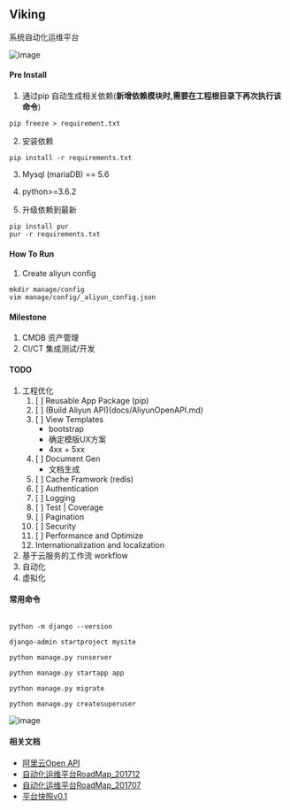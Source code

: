 ## Viking

系统自动化运维平台    

![image](http://on7nqcxcq.bkt.clouddn.com/vikings_v0.1_snapshot.png)


#### Pre Install

1. 通过pip 自动生成相关依赖(**新增依赖模块时,需要在工程根目录下再次执行该命令**)    

  `pip freeze > requirement.txt`
  
2. 安装依赖

  `pip install -r requirements.txt`
  
3. Mysql (mariaDB) == 5.6

4. python>=3.6.2

5. 升级依赖到最新

```
pip install pur
pur -r requirements.txt
```

#### How To Run 
1. Create aliyun config 
```
mkdir manage/config
vim manage/config/_aliyun_config.json
```

#### Milestone 
1. CMDB 资产管理
2. CI/CT 集成测试/开发

#### TODO
1. 工程优化
    1. [ ] Reusable App Package (pip)
    2. [ ] (Build Aliyun API)(docs/AliyunOpenAPI.md)    
    3. [ ] View Templates
        - bootstrap 
        - 确定模版UX方案
        - 4xx + 5xx
    4. [ ] Document Gen
        - 文档生成
    5. [ ] Cache Framwork (redis) 
    6. [ ] Authentication
    7. [ ] Logging
    8. [ ] Test | Coverage
    9. [ ] Pagination
    10. [ ] Security
    11. [ ] Performance and Optimize
    12. Internationalization and localization
2. 基于云服务的工作流 workflow
3. 自动化
4. 虚拟化

#### 常用命令
```

python -m django --version

django-admin startproject mysite

python manage.py runserver

python manage.py startapp app

python manage.py migrate

python manage.py createsuperuser

```

![image](http://on7nqcxcq.bkt.clouddn.com/vikings_1200_630.png?imageView2/2/w/100/h/100)
#### 相关文档
- [阿里云Open API](docs/AliyunOpenAPI.md)
- [自动化运维平台RoadMap_201712](https://www.processon.com/view/link/5a4dc1f7e4b0c4ee141986b0)
- [自动化运维平台RoadMap_201707](https://www.processon.com/view/link/5959c260e4b0c2773f83e423)
- [平台快照v0.1](http://on7nqcxcq.bkt.clouddn.com/vikings_v0.1_snapshot.png)
